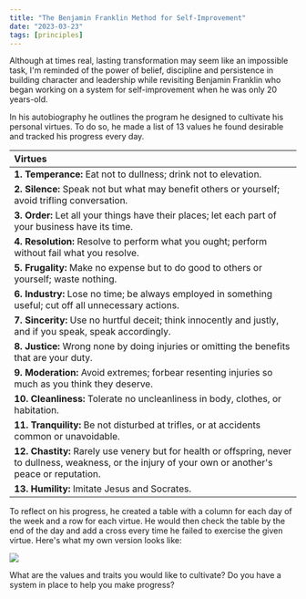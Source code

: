 ```yaml
---
title: "The Benjamin Franklin Method for Self-Improvement"
date: "2023-03-23"
tags: [principles]
---
```


Although at times real, lasting transformation may seem like an impossible task, I'm reminded of the power of belief, discipline and persistence in building character and leadership while revisiting Benjamin Franklin who began working on a system for self-improvement when he was only 20 years-old.

In his autobiography he outlines the program he designed to cultivate his personal virtues. To do so, he made a list of 13 values he found desirable and tracked his progress every day.

| Virtues |
| :- |
| **1. Temperance:** Eat not to dullness; drink not to elevation. |
| **2. Silence:** Speak not but what may benefit others or yourself; avoid trifling conversation. |
| **3. Order:** Let all your things have their places; let each part of your business have its time. |
| **4. Resolution:** Resolve to perform what you ought; perform without fail what you resolve. |
| **5. Frugality:** Make no expense but to do good to others or yourself; waste nothing. |
| **6. Industry:** Lose no time; be always employed in something useful; cut off all unnecessary actions. |
| **7. Sincerity:** Use no hurtful deceit; think innocently and justly, and if you speak, speak accordingly. |
| **8. Justice:** Wrong none by doing injuries or omitting the benefits that are your duty. |
| **9. Moderation:** Avoid extremes; forbear resenting injuries so much as you think they deserve. |
| **10. Cleanliness:** Tolerate no uncleanliness in body, clothes, or habitation. |
| **11. Tranquility:** Be not disturbed at trifles, or at accidents common or unavoidable. |
| **12. Chastity:** Rarely use venery but for health or offspring, never to dullness, weakness, or the injury of your own or another's peace or reputation. |
| **13. Humility:** Imitate Jesus and Socrates. |


To reflect on his progress, he created a table with a column for each day of the week and a row for each virtue. He would then check the table by the end of the day and add a cross every time he failed to exercise the given virtue. Here's what my own version looks like:

![](https://user-images.githubusercontent.com/6923650/227373891-387684c0-413f-4d5b-b23f-3833577475dc.png)

What are the values and traits you would like to cultivate? Do you have a system in place to help you make progress?
